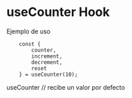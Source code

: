 # useCounter Hook

Ejemplo de uso
```
    const {
        counter,
        increment,
        decrement,
        reset
    } = useCounter(10);
```

useCounter // recibe un valor por defecto